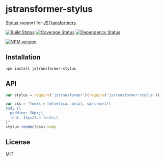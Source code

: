 # jstransformer-stylus

[Stylus](https://learnboost.github.io/stylus/) support for [JSTransformers](http://github.com/jstransformers/jstransformer-stylus).

[![Build Status](https://img.shields.io/travis/jstransformers/jstransformer-stylus/master.svg)](https://travis-ci.org/jstransformers/jstransformer-stylus)
[![Coverage Status](https://img.shields.io/codecov/c/github/jstransformers/jstransformer-stylus/master.svg)](https://codecov.io/gh/jstransformers/jstransformer-stylus)
[![Dependency Status](https://img.shields.io/david/jstransformers/jstransformer-stylus/master.svg)](http://david-dm.org/jstransformers/jstransformer-stylus)

[![NPM version](https://img.shields.io/npm/v/jstransformer-stylus.svg)](https://www.npmjs.org/package/jstransformer-stylus)

## Installation

    npm install jstransformer-stylus

## API

```js
var stylus = require('jstransformer')(require('jstransformer-stylus'))

var css = "fonts = helvetica, arial, sans-serif\
body {\
  padding: 50px;\
  font: 14px/1.4 fonts;\
}"
stylus.render(css).body
```

## License

MIT
